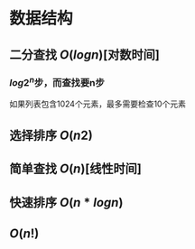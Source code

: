 # 数据结构

## 二分查找 $O(log n)$[对数时间]
### $log2^n$步，而查找要n步
如果列表包含1024个元素，最多需要检查10个元素

## 选择排序 $O(n2)$

## 简单查找 $O(n)$[线性时间]


## 快速排序 $O(n * log n)$

## $O(n!)$

